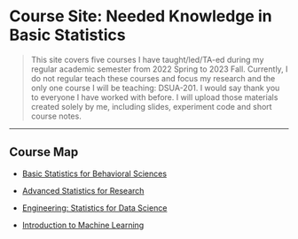 # Course Site: Needed Knowledge in Basic Statistics

>This site covers five courses I have taught/led/TA-ed during my regular academic semester from 2022 Spring to 2023 Fall. Currently, I do not regular teach these courses and focus my research and the only one course I will be teaching: DSUA-201. I would say thank you to everyone I have worked with before. I will upload those materials created solely by me, including slides, experiment code and short course notes.
<hr>

## Course Map

- [Basic Statistics for Behavioral Sciences](https://github.com/GostabMath/Courses/tree/main/PSYCH-10(Basic%20Stats))

- [Advanced Statistics for Research](https://github.com/GostabMath/Courses/tree/main/PSYCH-UA11(Stats%20for%20Research))

- [Engineering: Statistics for Data Science](https://github.com/GostabMath/Courses/tree/main/MGGY-6193(Engineering%20Stats%20and%20Data%20Science))

- [Introduction to Machine Learning](https://github.com/GostabMath/Courses/tree/main/PSYCH-GA2043(Introduction%20to%20ML))
